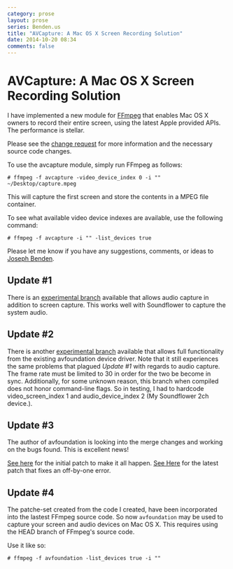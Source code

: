 ```yaml
---
category: prose
layout: prose
series: Benden.us
title: "AVCapture: A Mac OS X Screen Recording Solution"
date: 2014-10-20 08:34
comments: false
---
```


AVCapture: A Mac OS X Screen Recording Solution
===============================================

I have implemented a new module for [FFmpeg](http://www.ffmpeg.org/) that enables Mac OS X
owners to record their entire screen, using the latest Apple provided
APIs. The performance is stellar.

Please see the
[change request](https://github.com/FFmpeg/FFmpeg/pull/75) for more
information and the necessary source code changes.

To use the avcapture module, simply run FFmpeg as follows:

    # ffmpeg -f avcapture -video_device_index 0 -i "" ~/Desktop/capture.mpeg

This will capture the first screen and store the contents in a MPEG
file container.

To see what available video device indexes are available, use the
following command:

    # ffmpeg -f avcapture -i "" -list_devices true

Please let me know if you have any suggestions, comments, or ideas to
[Joseph Benden](mailto:joe@benden.us).

Update #1
---------

There is an [experimental branch](https://github.com/jbenden/FFmpeg/tree/avcapture-audio) available that allows audio capture in
addition to screen capture. This works well with Soundflower to capture
the system audio.

Update #2
---------

There is another [experimental branch](https://github.com/jbenden/FFmpeg/tree/avfoundation) available that allows full functionality from the
existing avfoundation device driver. Note that it still experiences the
same problems that plagued *Update #1* with regards to audio capture. The
frame rate must be limited to 30 in order for the two be become in sync.
Additionally, for some unknown reason, this branch when compiled does not
honor command-line flags. So in testing, I had to hardcode video_screen_index 1 and audio_device_index 2 (My Soundflower 2ch device.).

Update #3
---------

The author of avfoundation is looking into the merge changes and working
on the bugs found. This is excellent news!

[See here](https://ffmpeg.org/pipermail/ffmpeg-devel/2014-October/164470.html) for the initial patch to make it all happen.
[See Here](https://ffmpeg.org/pipermail/ffmpeg-devel/2014-October/164526.html) for the latest patch that fixes an off-by-one error.

Update #4
---------

The patche-set created from the code I created, have been incorporated into the
lastest FFmpeg source code. So now `avfoundation` may be used to capture
your screen and audio devices on Mac OS X. This requires using the HEAD branch of
FFmpeg's source code.

Use it like so:

    # ffmpeg -f avfoundation -list_devices true -i ""


